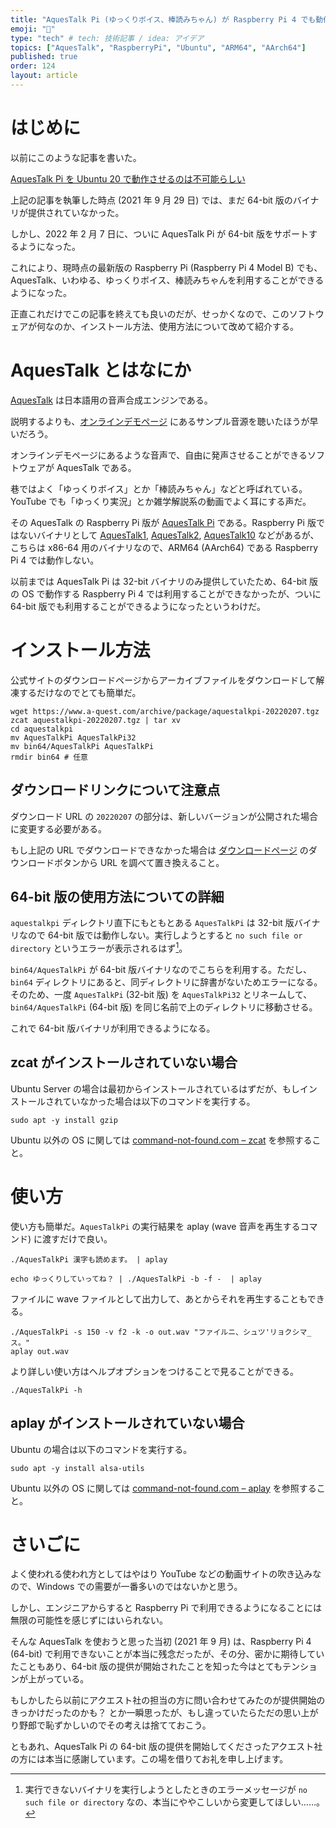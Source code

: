 ```yaml
---
title: "AquesTalk Pi (ゆっくりボイス、棒読みちゃん) が Raspberry Pi 4 でも動作するようになったぞ！！"
emoji: "🍓"
type: "tech" # tech: 技術記事 / idea: アイデア
topics: ["AquesTalk", "RaspberryPi", "Ubuntu", "ARM64", "AArch64"]
published: true
order: 124
layout: article
---
```


# はじめに
以前にこのような記事を書いた。

[AquesTalk Pi を Ubuntu 20 で動作させるのは不可能らしい](https://zenn.dev/noraworld/articles/aquestalk-pi-ubuntu20-arm64)

上記の記事を執筆した時点 (2021 年 9 月 29 日) では、まだ 64-bit 版のバイナリが提供されていなかった。

しかし、2022 年 2 月 7 日に、ついに AquesTalk Pi が 64-bit 版をサポートするようになった。

これにより、現時点の最新版の Raspberry Pi (Raspberry Pi 4 Model B) でも、AquesTalk、いわゆる、ゆっくりボイス、棒読みちゃんを利用することができるようになった。

正直これだけでこの記事を終えても良いのだが、せっかくなので、このソフトウェアが何なのか、インストール方法、使用方法について改めて紹介する。





# AquesTalk とはなにか
[AquesTalk](https://www.a-quest.com/products/index.html) は日本語用の音声合成エンジンである。

説明するよりも、[オンラインデモページ](https://www.a-quest.com/demo/index.html) にあるサンプル音源を聴いたほうが早いだろう。

オンラインデモページにあるような音声で、自由に発声させることができるソフトウェアが AquesTalk である。

巷ではよく「ゆっくりボイス」とか「棒読みちゃん」などと呼ばれている。YouTube でも「ゆっくり実況」とか雑学解説系の動画でよく耳にする声だ。

その AquesTalk の Raspberry Pi 版が [AquesTalk Pi](https://www.a-quest.com/products/aquestalkpi.html) である。Raspberry Pi 版ではないバイナリとして [AquesTalk1](https://www.a-quest.com/products/aquestalk_1.html), [AquesTalk2](https://www.a-quest.com/products/aquestalk_2.html), [AquesTalk10](https://www.a-quest.com/products/aquestalk10.html) などがあるが、こちらは x86-64 用のバイナリなので、ARM64 (AArch64) である Raspberry Pi 4 では動作しない。

以前までは AquesTalk Pi は 32-bit バイナリのみ提供していたため、64-bit 版の OS で動作する Raspberry Pi 4 では利用することができなかったが、ついに 64-bit 版でも利用することができるようになったというわけだ。





# インストール方法
公式サイトのダウンロードページからアーカイブファイルをダウンロードして解凍するだけなのでとても簡単だ。

```shell
wget https://www.a-quest.com/archive/package/aquestalkpi-20220207.tgz
zcat aquestalkpi-20220207.tgz | tar xv
cd aquestalkpi
mv AquesTalkPi AquesTalkPi32
mv bin64/AquesTalkPi AquesTalkPi
rmdir bin64 # 任意
```

## ダウンロードリンクについて注意点
ダウンロード URL の `20220207` の部分は、新しいバージョンが公開された場合に変更する必要がある。

もし上記の URL でダウンロードできなかった場合は [ダウンロードページ](https://www.a-quest.com/products/aquestalkpi.html) のダウンロードボタンから URL を調べて置き換えること。

## 64-bit 版の使用方法についての詳細
`aquestalkpi` ディレクトリ直下にもともとある `AquesTalkPi` は 32-bit 版バイナリなので 64-bit 版では動作しない。実行しようとすると `no such file or directory` というエラーが表示されるはず[^1]。

[^1]: 実行できないバイナリを実行しようとしたときのエラーメッセージが `no such file or directory` なの、本当にややこしいから変更してほしい……。

`bin64/AquesTalkPi` が 64-bit 版バイナリなのでこちらを利用する。ただし、`bin64` ディレクトリにあると、同ディレクトリに辞書がないためエラーになる。そのため、一度 `AquesTalkPi` (32-bit 版) を `AquesTalkPi32` とリネームして、`bin64/AquesTalkPi` (64-bit 版) を同じ名前で上のディレクトリに移動させる。

これで 64-bit 版バイナリが利用できるようになる。

## zcat がインストールされていない場合
Ubuntu Server の場合は最初からインストールされているはずだが、もしインストールされていなかった場合は以下のコマンドを実行する。

```shell
sudo apt -y install gzip
```

Ubuntu 以外の OS に関しては [command-not-found.com &ndash; zcat](https://command-not-found.com/zcat) を参照すること。




# 使い方
使い方も簡単だ。`AquesTalkPi` の実行結果を aplay (wave 音声を再生するコマンド) に渡すだけで良い。

```shell
./AquesTalkPi 漢字も読めます。 | aplay
```

```shell
echo ゆっくりしていってね？ | ./AquesTalkPi -b -f -  | aplay
```

ファイルに wave ファイルとして出力して、あとからそれを再生することもできる。

```shell
./AquesTalkPi -s 150 -v f2 -k -o out.wav "ファイルニ、シュツ'リョクシマ_ス。"
aplay out.wav
```

より詳しい使い方はヘルプオプションをつけることで見ることができる。

```shell
./AquesTalkPi -h
```

## aplay がインストールされていない場合
Ubuntu の場合は以下のコマンドを実行する。

```shell
sudo apt -y install alsa-utils
```

Ubuntu 以外の OS に関しては [command-not-found.com &ndash; aplay](https://command-not-found.com/aplay) を参照すること。





# さいごに
よく使われる使われ方としてはやはり YouTube などの動画サイトの吹き込みなので、Windows での需要が一番多いのではないかと思う。

しかし、エンジニアからすると Raspberry Pi で利用できるようになることには無限の可能性を感じずにはいられない。

そんな AquesTalk を使おうと思った当初 (2021 年 9 月) は、Raspberry Pi 4 (64-bit) で利用できないことが本当に残念だったが、その分、密かに期待していたこともあり、64-bit 版の提供が開始されたことを知った今はとてもテンションが上がっている。

もしかしたら以前にアクエスト社の担当の方に問い合わせてみたのが提供開始のきっかけだったのかも？ とか一瞬思ったが、もし違っていたらただの思い上がり野郎で恥ずかしいのでその考えは捨てておこう。

ともあれ、AquesTalk Pi の 64-bit 版の提供を開始してくださったアクエスト社の方には本当に感謝しています。この場を借りてお礼を申し上げます。
